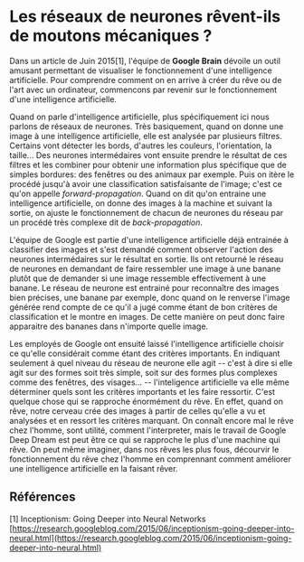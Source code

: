 Les réseaux de neurones rêvent-ils de moutons mécaniques ?
==========================================================

Dans un article de Juin 2015[1], l'équipe de **Google Brain** dévoile un outil amusant permettant de visualiser le fonctionnement d'une intelligence artificielle. Pour comprendre comment on en arrive à créer du rêve ou de l'art avec un ordinateur, commencons par revenir sur le fonctionnement d'une intelligence artificielle.

Quand on parle d'intelligence artificielle, plus spécifiquement ici nous parlons de réseaux de neurones. Très basiquement, quand on donne une image à une intelligence artificielle, elle est analysée par plusieurs filtres. Certains vont détecter les bords, d'autres les couleurs, l'orientation, la taille... Des neurones intermédaires vont ensuite prendre le résultat de ces filtres et les combiner pour obtenir une information plus spécifique que de simples bordures: des fenêtres ou des animaux par exemple. Puis on itère le procédé jusqu'à avoir une classification satisfaisante de l'image; c'est ce qu'on appelle *forward-propagation*. Quand on dit qu'on entraine une intelligence artificielle, on donne des images à la machine et suivant la sortie, on ajuste le fonctionnement de chacun de neurones du réseau par un procédé très complexe dit de *back-propagation*.

L'équipe de Google est partie d'une intelligence artificielle déjà entrainée à classifier des images et s'est demandé comment observer l'action des neurones intermédaires sur le résultat en sortie. Ils ont retourné le réseau de neurones en demandant de faire ressembler une image à une banane plutôt que de demander si une image ressemble effectivement à une banane. Le réseau de neurone est entrainé pour reconnaître des images bien précises, une banane par exemple, donc quand on le renverse l'image générée rend compte de ce qu'il a jugé comme étant de bon critères de classification et le montre en images. De cette manière on peut donc faire apparaitre des bananes dans n'importe quelle image.

Les employés de Google ont ensuité laissé l'intelligence artificielle choisir ce qu'elle considérait comme étant des critères importants. En indiquant seulement à quel niveau du réseau de neurone elle agit -- c'est à dire si elle agit sur des formes soit très simple, soit sur des formes plus complexes comme des fenêtres, des visages... -- l'inteligence artificielle va elle même déterminer quels sont les critères importants et les faire ressortir. C'est quelque chose qui se rapproche énormément du rêve. En effet, quand on rêve, notre cerveau crée des images à partir de celles qu'elle a vu et analysées et en ressort les critères marquant. On connaît encore mal le rêve chez l'homme, sont utilité, comment l'interpreter, mais le travail de Google Deep Dream est peut être ce qui se rapproche le plus d'une machine qui rêve. On peut même imaginer, dans nos rêves les plus fous, décourvir le fonctionnement du rêve chez l'homme en comprennant comment améliorer une intelligence artificielle en la faisant rêver.

## Références

[1] Inceptionism: Going Deeper into Neural Networks [https://research.googleblog.com/2015/06/inceptionism-going-deeper-into-neural.html](https://research.googleblog.com/2015/06/inceptionism-going-deeper-into-neural.html)

